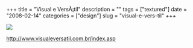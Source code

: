 +++
title = "Visual e Vers&Atilde;&iexcl;til"
description = ""
tags = ["textured"]
date = "2008-02-14"
categories = ["design"]
slug = "visual-e-vers-til"
+++


 

  <div id="screens-thumbs" class="clearfix">
    <div class="txt-center" id="design-submission"><a href="http://www.visualeversatil.com.br/index.asp"><img id='bluga-thumbnail-929' class='bluga-thumbnail large' src='//konigi.com/media/bluga/
wt47f279df47597_0.jpg'/></a></div>  
  </div>   
<p><a href="http://www.visualeversatil.com.br/index.asp">http://www.visualeversatil.com.br/index.asp</a></p>




